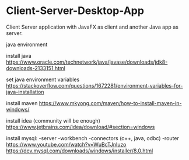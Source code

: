 # Client-Server-Desktop-App
Client Server application with JavaFX as client and another Java app as server.

java environment

install java
https://www.oracle.com/technetwork/java/javase/downloads/jdk8-downloads-2133151.html

set java environment variables
https://stackoverflow.com/questions/1672281/environment-variables-for-java-installation

install maven
https://www.mkyong.com/maven/how-to-install-maven-in-windows/

install idea (community will be enough)
https://www.jetbrains.com/idea/download/#section=windows



install mysql:
-server
-workbench
-connectors (c++, java, odbc)
-router
https://www.youtube.com/watch?v=WuBcTJnIuzo
https://dev.mysql.com/downloads/windows/installer/8.0.html







